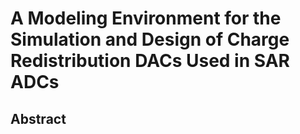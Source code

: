 # A Modeling Environment for the Simulation and Design of Charge Redistribution DACs Used in SAR ADCs

## Abstract
